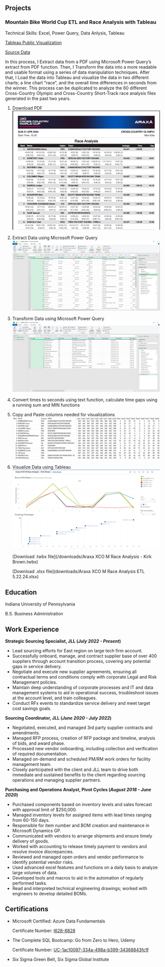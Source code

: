 ## Projects
### Mountain Bike World Cup ETL and Race Analysis with Tableau

Technical Skills: Excel, Power Query, Data Anlysis, Tableau

[Tableau Public Visualization](https://public.tableau.com/app/profile/kirk.brown6372/viz/AraxaXCOMRaceAnalysis-KirkBrown/Dashboard1?publish=yes)

[Source Data](https://ucimtbworldseries.com/results/event/araxa/2024)

In this process, I Extract data from a PDF using Microsoft Power Query’s extract from PDF function. Then, I Transform the data into a more readable and usable format using a series of data manipulation techniques. After that, I Load the data into Tableau and visualize the data in two different charts; a line chart “race”, and the overall time differences in seconds from the winner. This process can be duplicated to analyze the 60 different Cross-Country Olympic and Cross-Country Short-Track race analysis files generated in the past two years.

1. Download PDF
![](/assets/img/Picture1.png)

2. Extract Data using Microsoft Power Query
![](/assets/img/Picture2.png)

3. Transform Data using Microsoft Power Query
![](/assets/img/Picture3.png)

4. Convert times to seconds using text function, calculate time gaps using a running sum and MIN functions

5. Copy and Paste columns needed for visualizations
![](/assets/img/Picture4.png)

6. Visualize Data using Tableau
![](/assets/img/Picture5.png)

   [Download .twbx file](/downloads/Araxa XCO M Race Analysis - Kirk Brown.twbx)
   
   [Download .xlsx file](downloads/Araxa XCO M Race Analysis ETL 5.22.24.xlsx)

## Education
Indiana University of Pennsylvania

B.S. Business Administration

## Work Experience
**Strategic Sourcing Specialist, JLL (_July 2022 - Present_)**
- Lead sourcing efforts for East region on large tech firm account.
- Successfully onboard, manage, and contract supplier base of over 400 suppliers through account transition process, covering any potential gaps in service delivery.
- Negotiate and execute new supplier agreements, ensuring all contractual terms and conditions comply with corporate Legal and Risk Management policies.
- Maintain deep understanding of corporate processes and IT and data management systems to aid in operational success, troubleshoot issues at the account level, and train colleagues.
- Conduct RFx events to standardize service delivery and meet target cost savings goals.

**Sourcing Coordinator, JLL (_June 2020 - July 2022_)**
- Negotiated, executed, and managed 3rd party supplier contracts and amendments.
- Managed RFP process, creation of RFP package and timeline, analysis of bids, and award phase.
- Processed new vendor onboarding, including collection and verification of required documentation.
- Managed on-demand and scheduled PM/RM work orders for facility management team.
- Closely participated with the client and JLL team to drive both immediate and sustained benefits to the client regarding sourcing operations and managing supplier partners.

**Purchasing and Operations Analyst, Pivot Cycles (_August 2018 - June 2020_)**
- Purchased components based on inventory levels and sales forecast with approval limit of $250,000.
- Managed inventory levels for assigned items with lead times ranging from 60-150 days.
- Responsible for item number and BOM creation and maintenance in Microsoft Dynamics GP.
- Communicated with vendors to arrange shipments and ensure timely delivery of goods.
- Worked with accounting to release timely payment to vendors and resolve invoice discrepancies.
- Reviewed and managed open orders and vendor performance to identify potential vendor risks.
- Used advanced excel features and functions on a daily basis to analyze large volumes of data.
- Developed tools and macros to aid in the automation of regularly performed tasks.
- Read and interpreted technical engineering drawings; worked with engineers to develop detailed BOMs.


## Certifications
- Microsoft Certified: Azure Data Fundamentals

  Certificate Number: [I628-6828](https://www.credly.com/badges/d5653fc0-3eda-4dd9-8a73-bc2e8ad15509/public_url)
  
- The Complete SQL Bootcamp: Go from Zero to Hero, Udemy

  Certificate Number: [UC-1ac10097-334a-498a-b399-34368843fc1f](https://www.udemy.com/certificate/UC-1ac10097-334a-498a-b399-34368843fc1f/)

- Six Sigma Green Belt, Six Sigma Global Institute
